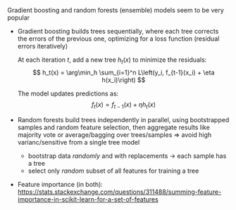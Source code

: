 Gradient boosting and random forests (ensemble) models seem to be very popular

- Gradient boosting builds trees sequentially, where each tree corrects the errors of the previous one, optimizing for a loss function (residual errors iteratively)

    At each iteration $t$, add a new tree $h_t(x)$ to minimize the residuals: $$ h_t(x) = \arg\min_h \sum_{i=1}^n L\left(y_i, f_{t-1}(x_i) + \eta h(x_i)\right) $$

    The model updates predictions as: $$f_t(x) = f_{t-1}(x) + \eta h_t(x)$$

- Random forests build trees independently in parallel, using bootstrapped samples and random feature selection, then aggregate results like majority vote or average/bagging over trees/samples => avoid high varianc/sensitive from a single tree model
    - bootstrap data *randomly* and with replacements -> each sample has a tree
    - select only *random* subset of all features for training a tree

- Feature importance (in both): https://stats.stackexchange.com/questions/311488/summing-feature-importance-in-scikit-learn-for-a-set-of-features